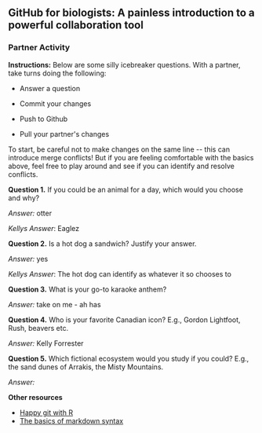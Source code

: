 ## GitHub for biologists: A painless introduction to a powerful collaboration tool

### Partner Activity

**Instructions:** Below are some silly icebreaker questions. With a partner, take turns doing the following:

-   Answer a question

-   Commit your changes

-   Push to Github

-   Pull your partner's changes

To start, be careful not to make changes on the same line -- this can introduce merge conflicts! But if you are feeling comfortable with the basics above, feel free to play around and see if you can identify and resolve conflicts.

**Question 1.** If you could be an animal for a day, which would you choose and why?

*Answer:* otter

*Kellys Answer*: Eaglez

**Question 2.** Is a hot dog a sandwich? Justify your answer.

*Answer:* yes

*Kellys Answer*: The hot dog can identify as whatever it so chooses to

**Question 3.** What is your go-to karaoke anthem?

*Answer:* take on me - ah has 

**Question 4.** Who is your favorite Canadian icon? E.g., Gordon Lightfoot, Rush, beavers etc.

*Answer:* Kelly Forrester

**Question 5.** Which fictional ecosystem would you study if you could? E.g., the sand dunes of Arrakis, the Misty Mountains.

*Answer:*

**Other resources**

-   [Happy git with R](https://happygitwithr.com/)
-   [The basics of markdown syntax](https://rmarkdown.rstudio.com/authoring_basics.html)
